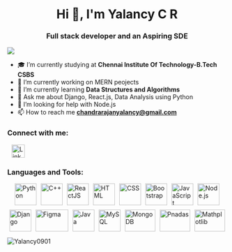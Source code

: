 <h1 align="center">Hi 👋, I'm Yalancy C R</h1>
<h3 align="center">Full stack developer and an Aspiring SDE</h3>

<img src="https://komarev.com/ghpvc/?username=Yalancy0901&color=d397f8" />

- 🎓 I’m currently studying at **Chennai Institute Of Technology-B.Tech CSBS**
- 🔭 I’m currently working on MERN peojects
- 🌱 I’m currently learning **Data Structures and Algorithms**
- 💬 Ask me about Django, React.js, Data Analysis using Python
- 🤔 I’m looking for help with Node.js
- 📫 How to reach me **chandrarajanyalancy@gmail.com**

<h3 align="left">Connect with me:</h3>
<p align="left">
<a href="https://www.linkedin.com/in/yalancy/" target="_blank">
  <img align="center" src="https://raw.githubusercontent.com/rahuldkjain/github-profile-readme-generator/master/src/images/icons/Social/linked-in-alt.svg" alt="LinkedIn - Yalancy Chandrarjan" height="30" width="30" hspace="10" /></a>
</p>
<h3 align="left">Languages and Tools:</h3>
<td align="center">
  <div style="display: flex; flex-wrap: wrap; justify-content: center; gap: 10px;">
    <img width="50" height="50" src="https://www.python.org/static/opengraph-icon-200x200.png" alt="Python">
    <img width="50" height="50" src="https://upload.wikimedia.org/wikipedia/commons/thumb/1/18/ISO_C%2B%2B_Logo.svg/800px-ISO_C%2B%2B_Logo.svg.png" alt="C++">
    <img width="50" height="50" src="https://cdn.icon-icons.com/icons2/2415/PNG/512/react_original_logo_icon_146374.png" alt="ReactJS">
    <img width="50" height="50" src="https://www.w3.org/html/logo/downloads/HTML5_Logo_512.png" alt="HTML">
    <img width="50" height="50" src="https://upload.wikimedia.org/wikipedia/commons/thumb/d/d5/CSS3_logo_and_wordmark.svg/640px-CSS3_logo_and_wordmark.svg.png" alt="CSS">
    <img width="50" height="50" src="https://upload.wikimedia.org/wikipedia/commons/thumb/b/b2/Bootstrap_logo.svg/1024px-Bootstrap_logo.svg.png" alt="Bootstrap">
    <img width="50" height="50" src="https://cdn.iconscout.com/icon/free/png-512/javascript-2752148-2284965.png" alt="JavaScript">
    <img width="50" height="50" src="https://cdn.icon-icons.com/icons2/2107/PNG/512/file_type_node_icon_130301.png" alt="Node.js">
    <img width="50" height="50" src="https://www.djangoproject.com/m/img/logos/django-logo-positive.png" alt="Django">
    <img width="75" height="50" src="https://img.uxcel.com/tags/figma-1698087967030-2x.jpg" alt="Figma">
    <img width="50" height="50" src="https://www.vectorlogo.zone/logos/java/java-icon.svg" alt="Java">
    <img width="50" height="50" src="https://encrypted-tbn0.gstatic.com/images?q=tbn:ANd9GcSWlGLH72Yh7sPDvzsPSw-xD4Nl7eOwjTXOpXwZIgOFMA&s" alt="MySQL">
    <img width="70" height="50" src="https://upload.wikimedia.org/wikipedia/commons/thumb/9/93/MongoDB_Logo.svg/2560px-MongoDB_Logo.svg.png" alt="MongoDB">
    <img width="70" height="50" src="https://upload.wikimedia.org/wikipedia/commons/thumb/e/ed/Pandas_logo.svg/1920px-Pandas_logo.svg.png" alt="Pnadas">
    <img width="70" height="50" src="https://upload.wikimedia.org/wikipedia/commons/0/01/Created_with_Matplotlib-logo.svg" alt="Mathplotlib">
  </div>
</td>

<p><img align="center" src="https://github-readme-stats.vercel.app/api/top-langs?username=Yalancy0901&show_icons=true&locale=en&layout=compact" alt="Yalancy0901" /></p>
